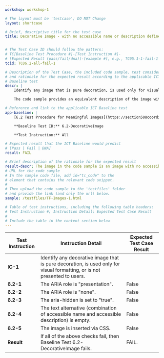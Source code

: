 ```yaml
---
workshop: workshop-1

# The layout must be 'testcase'; DO NOT Change
layout: shortcase

# Brief, descriptive title for the test case
title: Decorative Image - with no accessible name or description defined, not in background


# The Test Case ID should follow the pattern:
# TC[Baseline Test Procedure #]-[Test Instruction #]-
# [Expected Result (pass/fail/dna)]-[example #], e.g., TC05.1-1-fail-1
tcid: TC06.2-all-fail-1

# Description of the Test Case, the included code sample, test considerations,
# and rationale for the expected result according to the applicable ICT
# Baseline test
descr: |
    Identify any image that is pure decoration, is used only for visual formatting, or is not presented to users.

    The code sample provides an equivalent description of the image with non-descriptive text in accessible name and description, which would cause Assistive Technologies to not ignore the image. A successful test should identify a FAIL against Baseline 6.2 Decorative Images.

# Reference and link to the applicable ICT Baseline test
app-baseline: |
    [6.2 Test Procedure for Meaningful Images](https://section508coordinators.github.io/ICTTestingBaseline/06Images.html#62-test-procedure-for-decorative-images)

    **Baseline Test ID:** 6.2-DecorativeImage

    **Test Instruction:** All

# Expected result that the ICT Baseline would predict
# [Pass | Fail | DNA]
result: FAIL

# Brief description of the rationale for the expected result
result-descr: The image in the code sample is an image with no accessible name or description defined, not in background
# URL for the code sample
# In the sample code file, add id="tc_code" to the
# element that contains the relevant code snippet.
#
# Then upload the code sample to the 'testfiles' folder
# and provide the link (and only the url) below.
sample: /testfiles/TF-Images-1.html

# Table of test instructions, including the following table headers:
# Test Instruction #; Instruction Detail; Expected Test Case Result
#
# Include the table in the content section below
---
```

| Test Instruction | Instruction Detail | Expected Test Case Result |
|------------------|--------------------|---------------------------|
| **IC-1** | Identify any decorative image that is pure decoration, is used only for visual formatting, or is not presented to users. |
| **6.2-1** | The ARIA role is "presentation". | False |
| **6.2-2** | The ARIA role is "none". | False |
| **6.2-3** | The aria-hidden is set to "true".| False |
| **6.2-4** | The text alternative (combination of accessible name and accessible description) is empty. | False |
| **6.2-5** | The image is inserted via CSS. | False |
| **Result** | If all of the above checks fail, then Baseline Test 6.2-DecorativeImage fails. | FAIL. |

